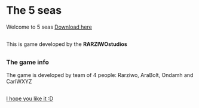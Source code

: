 # The 5 seas
Welcome to 5 seas [Download here](https://github.com/Ricmundeo/The-5-seas/raw/refs/heads/main/the_5_seas.zip) 
##
This is game developed by the **RARZIWOstudios**
##
### The game info
The game is developed by team of 4 people: Rarziwo, AraBolt, Ondamh and CarlWXYZ
##
<ins> I hope you like it :D</ins>
